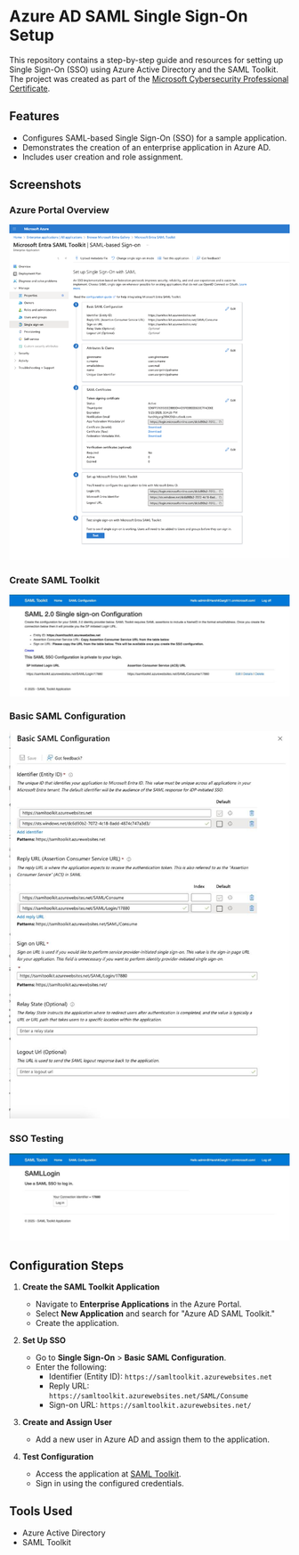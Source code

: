 # Azure AD SAML Single Sign-On Setup

This repository contains a step-by-step guide and resources for setting up Single Sign-On (SSO) using Azure Active Directory and the SAML Toolkit. The project was created as part of the [Microsoft Cybersecurity Professional Certificate]([https://learn.microsoft.com/](https://www.coursera.org/professional-certificates/microsoft-cybersecurity-analyst?)).

## Features
- Configures SAML-based Single Sign-On (SSO) for a sample application.
- Demonstrates the creation of an enterprise application in Azure AD.
- Includes user creation and role assignment.

## Screenshots
### Azure Portal Overview
<img src="https://github.com/harshitgarg-cs/Azure-Active-Directory/blob/main/images/1.png" alt="Azure Portal Overview">

### Create SAML Toolkit
<img src="https://github.com/harshitgarg-cs/Azure-Active-Directory/blob/main/images/2.jpeg" alt="SAML Toolkit">

### Basic SAML Configuration
<img src="https://github.com/harshitgarg-cs/Azure-Active-Directory/blob/main/images/3.jpeg" alt="SAML Config">

### SSO Testing
<img src="https://github.com/harshitgarg-cs/Azure-Active-Directory/blob/main/images/4.jpeg" alt="SSO Test Successful">

## Configuration Steps
1. **Create the SAML Toolkit Application**
   - Navigate to **Enterprise Applications** in the Azure Portal.
   - Select **New Application** and search for "Azure AD SAML Toolkit."
   - Create the application.

2. **Set Up SSO**
   - Go to **Single Sign-On** > **Basic SAML Configuration**.
   - Enter the following:
     - Identifier (Entity ID): `https://samltoolkit.azurewebsites.net`
     - Reply URL: `https://samltoolkit.azurewebsites.net/SAML/Consume`
     - Sign-on URL: `https://samltoolkit.azurewebsites.net/`

3. **Create and Assign User**
   - Add a new user in Azure AD and assign them to the application.

4. **Test Configuration**
   - Access the application at [SAML Toolkit](https://samltoolkit.azurewebsites.net).
   - Sign in using the configured credentials.

## Tools Used
- Azure Active Directory
- SAML Toolkit
